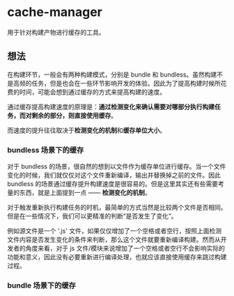 # cache-manager

用于针对构建产物进行缓存的工具。

## 想法

在构建环节，一般会有两种构建模式，分别是 bundle 和 bundless。虽然构建不是高频的任务，但是也会在一些环节影响开发的体验。因此为了提高构建时候所花费的时间，可能会想到通过缓存的方式来提高构建的速度。

通过缓存提高构建速度的原理是：**通过检测变化来确认需要对哪部分执行构建任务，而对剩余的部分，则直接使用缓存**。

而速度的提升往往取决于**检测变化的机制**和**缓存单位大小**。

### bundless 场景下的缓存

对于 bundless 的场景，很自然的想到以文件作为缓存单位进行缓存。当一个文件变化的时候，我们就仅仅对这个文件重新编译，输出并替换掉之前的文件。因此 bundless 的场景通过缓存提升构建速度是很容易的。但是这里其实还有些需要考量的东西，就是上面提到一点 —— **检测变化的机制**。

对于触发重新执行构建任务的时机，最简单的方式当然是比较两个文件是否相同。但是在一些情况下，我们可以更精准的判断“是否发生了变化”。

例如源文件是一个 '.js' 文件，如果仅仅增加了一个空格或者空行，按照上面检测文件内容是否发生变化的条件来判断，那么这个文件就要重新编译构建。然而从开发者的角度来看，对于 js 文件/模块来说增加了一个空格或者空行不会影响实际的功能和意义，因此没有必要重新进行编译处理，也就应该直接使用缓存来跳过构建过程。

### bundle 场景下的缓存
